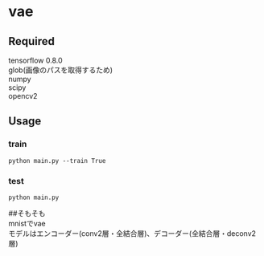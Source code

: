 # vae   

## Required   
tensorflow 0.8.0   
glob(画像のパスを取得するため)   
numpy   
scipy   
opencv2   

## Usage   
### train   
`python main.py --train True`   

### test
`python main.py`   

##そもそも   
mnistでvae   
モデルはエンコーダー(conv2層・全結合層)、デコーダー(全結合層・deconv2層)   
